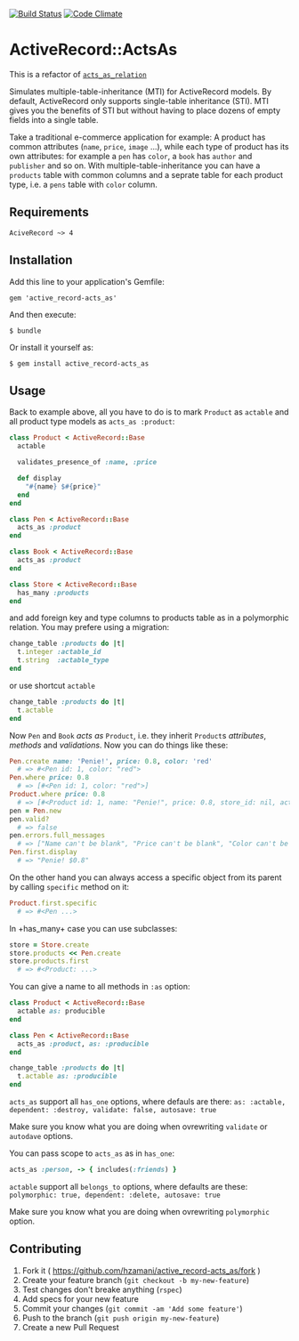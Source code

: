 [![Build Status](https://travis-ci.org/hzamani/active_record-acts_as.svg)](https://travis-ci.org/hzamani/active_record-acts_as)
[![Code Climate](https://codeclimate.com/github/hzamani/active_record-acts_as.png)](https://codeclimate.com/github/hzamani/active_record-acts_as)

# ActiveRecord::ActsAs

This is a refactor of [`acts_as_relation`](https://github.com/hzamani/acts_as_relation)

Simulates multiple-table-inheritance (MTI) for ActiveRecord models.
By default, ActiveRecord only supports single-table inheritance (STI).
MTI gives you the benefits of STI but without having to place dozens of empty fields into a single table.

Take a traditional e-commerce application for example:
A product has common attributes (`name`, `price`, `image` ...),
while each type of product has its own attributes:
for example a `pen` has `color`, a `book` has `author` and `publisher` and so on.
With multiple-table-inheritance you can have a `products` table with common columns and
a seprate table for each product type, i.e. a `pens` table with `color` column.

## Requirements

`AciveRecord ~> 4`

## Installation

Add this line to your application's Gemfile:

    gem 'active_record-acts_as'

And then execute:

    $ bundle

Or install it yourself as:

    $ gem install active_record-acts_as

## Usage

Back to example above, all you have to do is to mark `Product` as `actable` and all product type models as `acts_as :product`:

```Ruby
class Product < ActiveRecord::Base
  actable

  validates_presence_of :name, :price

  def display
    "#{name} $#{price}"
  end
end

class Pen < ActiveRecord::Base
  acts_as :product
end

class Book < ActiveRecord::Base
  acts_as :product
end

class Store < ActiveRecord::Base
  has_many :products
end
```

and add foreign key and type columns to products table as in a polymorphic relation.
You may prefere using a migration:

```Ruby
change_table :products do |t|
  t.integer :actable_id
  t.string  :actable_type
end
```

or use shortcut `actable`

```Ruby
change_table :products do |t|
  t.actable
end
```

Now `Pen` and `Book` *acts as* `Product`, i.e. they inherit `Product`s *attributes*,
*methods* and *validations*. Now you can do things like these:

```Ruby
Pen.create name: 'Penie!', price: 0.8, color: 'red'
  # => #<Pen id: 1, color: "red">
Pen.where price: 0.8
  # => [#<Pen id: 1, color: "red">]
Product.where price: 0.8
  # => [#<Product id: 1, name: "Penie!", price: 0.8, store_id: nil, actable_id: 1, actable_type: "Pen">]
pen = Pen.new
pen.valid?
  # => false
pen.errors.full_messages
  # => ["Name can't be blank", "Price can't be blank", "Color can't be blank"]
Pen.first.display
  # => "Penie! $0.8"
```

On the other hand you can always access a specific object from its parent by calling `specific` method on it:

```Ruby
Product.first.specific
  # => #<Pen ...>
```

In +has_many+ case you can use subclasses:

```Ruby
store = Store.create
store.products << Pen.create
store.products.first
  # => #<Product: ...>
```

You can give a name to all methods in `:as` option:

```Ruby
class Product < ActiveRecord::Base
  actable as: producible
end

class Pen < ActiveRecord::Base
  acts_as :product, as: :producible
end

change_table :products do |t|
  t.actable as: :producible
end
```

`acts_as` support all `has_one` options, where defauls are there:
`as: :actable, dependent: :destroy, validate: false, autosave: true`

Make sure you know what you are doing when ovrewriting `validate` or `autodave` options.

You can pass scope to `acts_as` as in `has_one`:

```Ruby
acts_as :person, -> { includes(:friends) }
```

`actable` support all `belongs_to` options, where defaults are these:
`polymorphic: true, dependent: :delete, autosave: true`

Make sure you know what you are doing when ovrewriting `polymorphic` option.


## Contributing

1. Fork it ( https://github.com/hzamani/active_record-acts_as/fork )
2. Create your feature branch (`git checkout -b my-new-feature`)
3. Test changes don't breake anything (`rspec`)
4. Add specs for your new feature
5. Commit your changes (`git commit -am 'Add some feature'`)
6. Push to the branch (`git push origin my-new-feature`)
7. Create a new Pull Request
